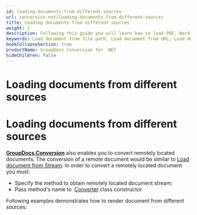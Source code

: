 ```yaml
---
id: loading-documents-from-different-sources
url: conversion-net/loading-documents-from-different-sources
title: Loading documents from different sources
weight: 1
description: Following this guide you will learn how to load PDF, Word, Excel, PowerPoint documents by local file path, stream or URL for further processing with GroupDocs.Conversion for .NET API.
keywords: Load document from file path, Load document from URL, Load document from stream
bookCollapseSection: true
productName: GroupDocs.Conversion for .NET
hideChildren: False
---
```


# Loading documents from different sources


# Loading documents from different sources

[**GroupDocs.Conversion**](https://products.groupdocs.com/conversion/net) also enables you to convert remotely located documents. The conversion of a remote document would be similar to [Load document from Stream](https://docs.groupdocs.com/display/conversionnet/Load+document+from+Stream). In order to convert a remotely located document you must:

*   Specify the method to obtain remotely located document stream; 
*   Pass method's name to  [Converter](https://apireference.groupdocs.com/net/conversion/groupdocs.conversion/converter) class constructor.

Following examples demonstrates how to render document from different sources:

